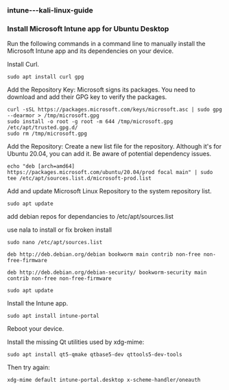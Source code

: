 ### intune---kali-linux-guide


### Install Microsoft Intune app for Ubuntu Desktop

Run the following commands in a command line to manually install the Microsoft Intune app and its dependencies on your device.

Install Curl.
 

    sudo apt install curl gpg

Add the Repository Key: 
Microsoft signs its packages. You need to download and add their GPG key to verify the packages.

    curl -sSL https://packages.microsoft.com/keys/microsoft.asc | sudo gpg --dearmor > /tmp/microsoft.gpg
    sudo install -o root -g root -m 644 /tmp/microsoft.gpg /etc/apt/trusted.gpg.d/
    sudo rm /tmp/microsoft.gpg

Add the Repository: 
Create a new list file for the repository. Although it's for Ubuntu 20.04, you can add it. Be aware of potential dependency issues.

    echo "deb [arch=amd64] https://packages.microsoft.com/ubuntu/20.04/prod focal main" | sudo tee /etc/apt/sources.list.d/microsoft-prod.list

Add and update Microsoft Linux Repository to the system repository list.

    sudo apt update

add debian repos for dependancies to /etc/apt/sources.list

use nala to install or fix broken install

    sudo nano /etc/apt/sources.list

    deb http://deb.debian.org/debian bookworm main contrib non-free non-free-firmware

    deb http://deb.debian.org/debian-security/ bookworm-security main contrib non-free non-free-firmware

    sudo apt update

Install the Intune app.

    sudo apt install intune-portal

Reboot your device.

Install the missing Qt utilities used by xdg-mime:

    sudo apt install qt5-qmake qtbase5-dev qttools5-dev-tools

Then try again:

    xdg-mime default intune-portal.desktop x-scheme-handler/oneauth
